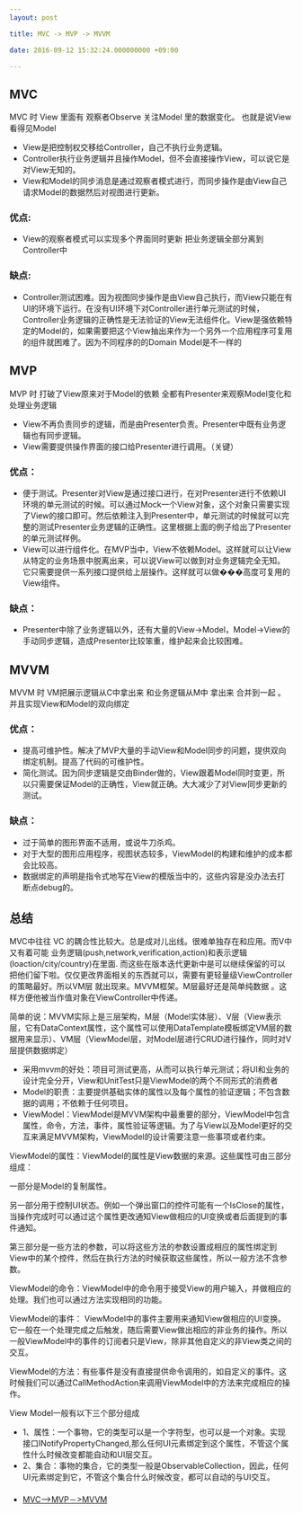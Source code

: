 ```yaml
---
layout: post

title: MVC -> MVP -> MVVM 

date: 2016-09-12 15:32:24.000000000 +09:00

---
```


## MVC

MVC 时 View 里面有 观察者Observe 关注Model 里的数据变化。 也就是说View看得见Model

- View是把控制权交移给Controller，自己不执行业务逻辑。
- Controller执行业务逻辑并且操作Model，但不会直接操作View，可以说它是对View无知的。
- View和Model的同步消息是通过观察者模式进行，而同步操作是由View自己请求Model的数据然后对视图进行更新。

### 优点: 

+ View的观察者模式可以实现多个界面同时更新   把业务逻辑全部分离到Controller中

### 缺点:

+ Controller测试困难。因为视图同步操作是由View自己执行，而View只能在有UI的环境下运行。在没有UI环境下对Controller进行单元测试的时候，Controller业务逻辑的正确性是无法验证的View无法组件化。View是强依赖特定的Model的，如果需要把这个View抽出来作为一个另外一个应用程序可复用的组件就困难了。因为不同程序的的Domain Model是不一样的


## MVP

MVP 时 打破了View原来对于Model的依赖 全都有Presenter来观察Model变化和处理业务逻辑

- View不再负责同步的逻辑，而是由Presenter负责。Presenter中既有业务逻辑也有同步逻辑。
- View需要提供操作界面的接口给Presenter进行调用。（关键）

### 优点：

- 便于测试。Presenter对View是通过接口进行，在对Presenter进行不依赖UI环境的单元测试的时候。可以通过Mock一个View对象，这个对象只需要实现了View的接口即可。然后依赖注入到Presenter中，单元测试的时候就可以完整的测试Presenter业务逻辑的正确性。这里根据上面的例子给出了Presenter的单元测试样例。
- View可以进行组件化。在MVP当中，View不依赖Model。这样就可以让View从特定的业务场景中脱离出来，可以说View可以做到对业务逻辑完全无知。它只需要提供一系列接口提供给上层操作。这样就可以做���高度可复用的View组件。

### 缺点：

- Presenter中除了业务逻辑以外，还有大量的View->Model，Model->View的手动同步逻辑，造成Presenter比较笨重，维护起来会比较困难。


## MVVM
MVVM  时 VM把展示逻辑从C中拿出来  和业务逻辑从M中 拿出来 合并到一起 。 并且实现View和Model的双向绑定

### 优点：

- 提高可维护性。解决了MVP大量的手动View和Model同步的问题，提供双向绑定机制。提高了代码的可维护性。
- 简化测试。因为同步逻辑是交由Binder做的，View跟着Model同时变更，所以只需要保证Model的正确性，View就正确。大大减少了对View同步更新的测试。

### 缺点：

- 过于简单的图形界面不适用，或说牛刀杀鸡。
- 对于大型的图形应用程序，视图状态较多，ViewModel的构建和维护的成本都会比较高。
- 数据绑定的声明是指令式地写在View的模版当中的，这些内容是没办法去打断点debug的。


## 总结
MVC中往往 VC 的耦合性比较大。总是成对儿出线。很难单独存在和应用。而V中又有着可能 业务逻辑(push,network,verification,action)和表示逻辑(loaction/city/country)在里面. 而这些在版本迭代更新中是可以继续保留的可以把他们留下啦。仅仅更改界面相关的东西就可以，需要有更轻量级ViewController的策略最好。所以VM层 就出现来。MVVM框架。M层最好还是简单纯数据 。这样方便他被当作值对象在ViewController中传递。

简单的说：MVVM实际上是三层架构，M层（Model实体层）、V层（View表示层，它有DataContext属性，这个属性可以使用DataTemplate模板绑定VM层的数据用来显示）、VM层（ViewModel层，对Model层进行CRUD进行操作，同时对V层提供数据绑定）


- 采用mvvm的好处：项目可测试更高，从而可以执行单元测试；将UI和业务的设计完全分开，View和UnitTest只是ViewModel的两个不同形式的消费者
- Model的职责：主要提供基础实体的属性以及每个属性的验证逻辑；不包含数据的调用；不依赖于任何项目。
- ViewModel：ViewModel是MVVM架构中最重要的部分，ViewModel中包含属性，命令，方法，事件，属性验证等逻辑。为了与View以及Model更好的交互来满足MVVM架构，ViewModel的设计需要注意一些事项或者约束。

ViewModel的属性：ViewModel的属性是View数据的来源。这些属性可由三部分组成：

一部分是Model的复制属性。

另一部分用于控制UI状态。例如一个弹出窗口的控件可能有一个IsClose的属性，当操作完成时可以通过这个属性更改通知View做相应的UI变换或者后面提到的事件通知。

第三部分是一些方法的参数，可以将这些方法的参数设置成相应的属性绑定到View中的某个控件，然后在执行方法的时候获取这些属性，所以一般方法不含参数。

ViewModel的命令：ViewModel中的命令用于接受View的用户输入，并做相应的处理。我们也可以通过方法实现相同的功能。

ViewModel的事件： ViewModel中的事件主要用来通知View做相应的UI变换。它一般在一个处理完成之后触发，随后需要View做出相应的非业务的操作。所以一般ViewModel中的事件的订阅者只是View，除非其他自定义的非View类之间的交互。

ViewModel的方法：有些事件是没有直接提供命令调用的，如自定义的事件。这时候我们可以通过CallMethodAction来调用ViewModel中的方法来完成相应的操作。

View Model一般有以下三个部分组成

+ 1、属性：一个事物，它的类型可以是一个字符型，也可以是一个对象。实现接口INotifyPropertyChanged,那么任何UI元素绑定到这个属性，不管这个属性什么时候改变都能自动和UI层交互。
+ 2、集合：事物的集合，它的类型一般是ObservableCollection，因此，任何UI元素绑定到它，不管这个集合什么时候改变，都可以自动的与UI交互。
　　
　　
+ [MVC—>MVP－>MVVM](http://m.2cto.com/kf/201602/489795.html)

